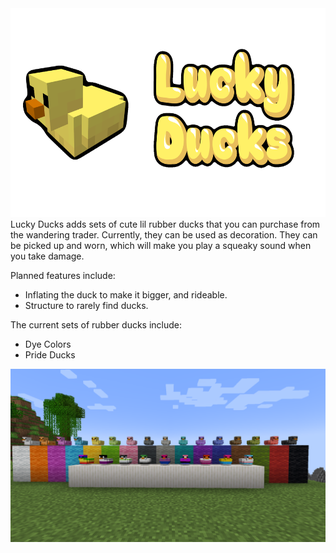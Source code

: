 <center><img src="https://raw.githubusercontent.com/UltrusBot/Lucky-Ducks/1.19/images/lucky_ducks_banner.png" alt="Lucky Ducks" width="593" height="334" /></center>
Lucky Ducks adds sets of cute lil rubber ducks that you can purchase from the wandering trader. Currently, they can be used as decoration. They can be picked up and worn, which will make you play a squeaky sound when you take damage.


Planned features include:
- Inflating the duck to make it bigger, and rideable.
- Structure to rarely find ducks.



The current sets of rubber ducks include:
- Dye Colors
- Pride Ducks

<p><img src="https://github.com/UltrusBot/Lucky-Ducks/blob/1.19/images/all_ducks.png?raw=true" alt="Lucky Ducks" style="display: block; margin-left: auto; margin-right: auto;"/></p>
